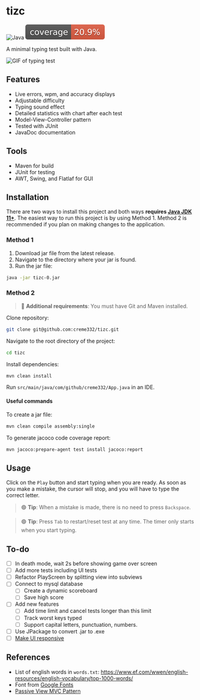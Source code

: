 # tizc
![Java](https://img.shields.io/badge/java-%23ED8B00.svg?logo=openjdk&logoColor=white)
![coverage](.github/badges/jacoco.svg)

A minimal typing test built with Java. 

![GIF of typing test](assets/tizc.gif)

## Features
- Live errors, wpm, and accuracy displays
- Adjustable difficulty
- Typing sound effect
- Detailed statistics with chart after each test
- Model-View-Controller pattern
- Tested with JUnit
- JavaDoc documentation

## Tools
- Maven for build
- JUnit for testing
- AWT, Swing, and Flatlaf for GUI

## Installation

There are two ways to install this project and both ways **requires [Java JDK 11+](https://www.oracle.com/java/technologies/downloads/)**. The easiest way to run this project is by using Method 1. Method 2 is recommended if you plan on making changes to the application.

### Method 1

1. Download jar file from the latest release. 
2. Navigate to the directory where your jar is found.
3. Run the jar file:
  ```bash
  java -jar tizc-0.jar
  ```
### Method 2
> 🔴 **Additional requirements**: You must have Git and Maven installed.

Clone repository:
```bash
git clone git@github.com:creme332/tizc.git
```
Navigate to the root directory of the project:
```bash
cd tizc
```
Install dependencies:
```bash
mvn clean install
```
Run `src/main/java/com/github/creme332/App.java` in an IDE.

#### Useful commands
To create a jar file:
```bash
mvn clean compile assembly:single
```

To generate jacoco code coverage report:
```bash
mvn jacoco:prepare-agent test install jacoco:report
```

## Usage
Click on the `Play` button and start typing when you are ready. As soon as you make a mistake, the cursor will stop, and you will have to type the correct letter.

> 🟢 **Tip**: When a mistake is made, there is no need to press `Backspace`.

> 🟢 **Tip**: Press `Tab` to restart/reset test at any time. The timer only starts when you start typing.

## To-do
- [ ] In death mode, wait 2s before showing game over screen
- [ ] Add more tests including UI tests
- [ ] Refactor PlayScreen by splitting view into subviews
- [ ] Connect to mysql database
  - [ ] Create a dynamic scoreboard
  - [ ] Save high score
- [ ] Add new features
  - [ ] Add time limit and cancel tests longer than this limit
  - [ ] Track worst keys typed
  - [ ] Support capital letters, punctuation, numbers.
- [ ] Use JPackage to convert .jar to .exe
- [ ] [Make UI responsive](https://www.youtube.com/watch?v=ZJsjlucSoXM&ab_channel=SIMPLECODE)

## References
- List of english words in `words.txt`: https://www.ef.com/wwen/english-resources/english-vocabulary/top-1000-words/
- Font from [Google Fonts](https://fonts.google.com/specimen/Poppins)
- [Passive View MVC Pattern](https://martinfowler.com/eaaDev/PassiveScreen.html)


